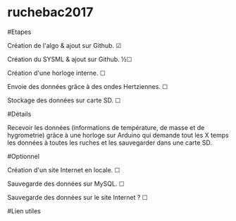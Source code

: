 # ruchebac2017
#Etapes
<p> Création de l'algo &#38; ajout sur Github. &#9745; </p>
<p> Création du SYSML &#38; ajout sur Github. &#189;&#9744; </p>
<p> Création d'une horloge interne. &#9744; </p>
<p> Envoie des données grâce à des ondes Hertziennes. &#9744; </p>
<p> Stockage des données sur carte SD. &#9744; </p>

#Détails
<p> Recevoir les données (informations de température, de masse et de hygrometrie) grâce à une horloge sur Arduino qui demande tout les X temps les données à toutes les ruches et les sauvegarder dans une carte SD. </p>

#Optionnel
<p> Création d'un site Internet en locale. &#9744; </p>
<p> Sauvegarde des données sur MySQL. &#9744; </p>
<p> Sauvegarde des données sur le site Internet ? &#9744; </p>

#Lien utiles

